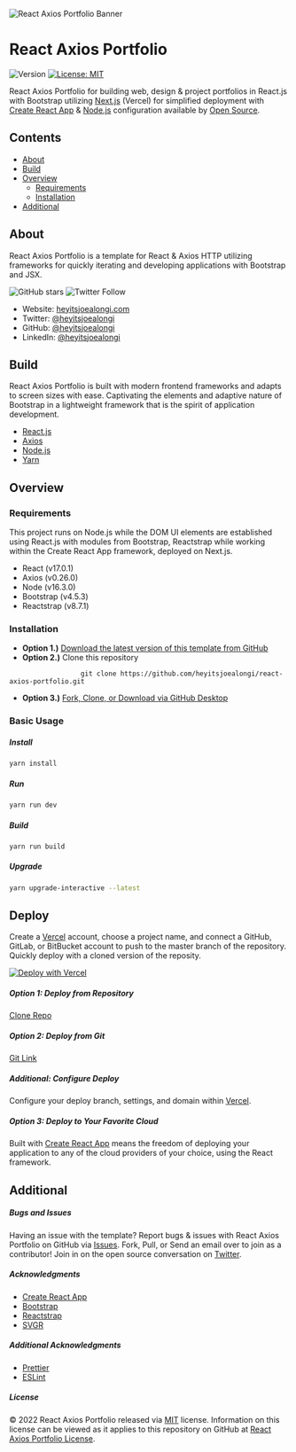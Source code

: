 ![React Axios Portfolio Banner](https://raw.githubusercontent.com/heyitsjoealongi/react-axios-portfolio/master/public/react-axios-portfolio.png)

# React Axios Portfolio

![Version](https://img.shields.io/badge/version-1.0.0-blue.svg?cacheSeconds=2592000) [![License: MIT ](https://img.shields.io/badge/License-MIT-green.svg)](https://github.com/heyitsjoealongi/react-axios-portfolio/blob/master/LICENSE)

React Axios Portfolio for building web, design & project portfolios in React.js with Bootstrap utilizing [Next.js](https://vercel.com/) (Vercel) for simplified deployment with [Create React App](https://create-react-app.dev/) & [Node.js](https://nodejs.org/en/) configuration available by [Open Source](https://opensource.org/).

## Contents

- [About](#about)
- [Build](#build)
- [Overview](#overview)
  - [Requirements](#requirements)
  - [Installation](#installation)
- [Additional](#additional)

## About

React Axios Portfolio is a template for React & Axios HTTP utilizing frameworks for quickly iterating and developing applications with Bootstrap and JSX.

![GitHub stars](https://img.shields.io/github/stars/heyitsjoealongi/react-axios-portfolio?style=social) ![Twitter Follow](https://img.shields.io/twitter/follow/heyitsjoealongi?label=Follow&style=social)

- Website: [heyitsjoealongi.com](https://heyitsjoealongi.com/)
- Twitter: [@heyitsjoealongi](https://twitter.com/heyitsjoealongi/)
- GitHub: [@heyitsjoealongi](https://github.com/heyitsjoealongi/)
- LinkedIn: [@heyitsjoealongi](https://www.linkedin.com/in/heyitsjoealongi/)

## Build

React Axios Portfolio is built with modern frontend frameworks and adapts to screen sizes with ease. Captivating the elements and adaptive nature of Bootstrap in a lightweight framework that is the spirit of application development.

- [React.js](https://reactjs.org/)
- [Axios](https://axios-http.com/)
- [Node.js](https://nodejs.org/en/)
- [Yarn](https://yarnpkg.com/)

## Overview

### Requirements

This project runs on Node.js while the DOM UI elements are established using React.js with modules from Bootstrap, Reactstrap while working within the Create React App framework, deployed on Next.js.

- React (v17.0.1)
- Axios (v0.26.0)
- Node (v16.3.0)
- Bootstrap (v4.5.3)
- Reactstrap (v8.7.1)

### Installation

- **Option 1.)** [Download the latest version of this template from GitHub](https://github.com/heyitsjoealongi/react-axios-portfolio/archive/master.zip)
- **Option 2.)** Clone this repository

```
                  git clone https://github.com/heyitsjoealongi/react-axios-portfolio.git
```

- **Option 3.)** [Fork, Clone, or Download via GitHub Desktop](x-github-client://openRepo/https://github.com/heyitsjoealongi/react-axios-portfolio)

### Basic Usage

##### Install

```sh
yarn install
```

##### Run

```sh
yarn run dev
```

##### Build

```sh
yarn run build
```

##### Upgrade

```sh
yarn upgrade-interactive --latest
```

## Deploy

Create a [Vercel](https://vercel.com/) account, choose a project name, and connect a GitHub, GitLab, or BitBucket account to push to the master branch of the repository. Quickly deploy with a cloned version of the reposity.

[![Deploy with Vercel](https://vercel.com/button)](https://vercel.com/new/project?template=https://github.com/heyitsjoealongi/react-axios-portfolio.git)

##### Option 1: Deploy from Repository

[Clone Repo](x-github-client://openRepo/https://github.com/heyitsjoealongi/react-axios-portfolio)

##### Option 2: Deploy from Git

[Git Link](https://vercel.com/import/git)

##### Additional: Configure Deploy

Configure your deploy branch, settings, and domain within [Vercel](https://vercel.com/).

##### Option 3: Deploy to Your Favorite Cloud

Built with [Create React App](https://create-react-app.dev/) means the freedom of deploying your application to any of the cloud providers of your choice, using the React framework.

## Additional

##### Bugs and Issues

Having an issue with the template? Report bugs & issues with React Axios Portfolio on GitHub via [Issues](https://github.com/heyitsjoealongi/react-axios-portfolio/issues). Fork, Pull, or Send an email over to join as a contributor! Join in on the open source conversation on [Twitter](https://twitter.com/heyitsjoealongi).

##### Acknowledgments

- [Create React App](https://create-react-app.dev/)
- [Bootstrap](https://getbootstrap.com/)
- [Reactstrap](https://reactstrap.github.io/)
- [SVGR](https://www.npmjs.com/package/@svgr/webpack)

##### Additional Acknowledgments

- [Prettier](https://prettier.io/)
- [ESLint](https://eslint.org/)

##### License

© 2022 React Axios Portfolio released via [MIT](https://opensource.org/licenses/MIT) license. Information on this license can be viewed as it applies to this repository on GitHub at [React Axios Portfolio License](https://github.com/heyitsjoealongi/react-axios-portfolio/blob/master/LICENSE).
